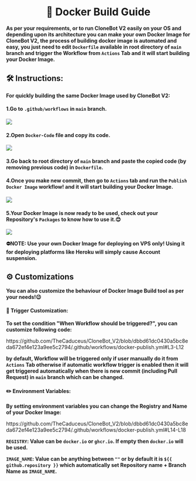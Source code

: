 <h1 align="center"><b>🐳 Docker Build Guide</b></h1>
<p><b>As per your requirements, or to run CloneBot V2 easily on your OS and depending upon its architecture you can make your own Docker Image for CloneBot V2, the process of building docker image is automated and easy, you just need to edit <code>Dockerfile</code> available in root directory of <code>main</code> branch and trigger the Workflow from <code>Actions</code> Tab and it will start building your Docker Image.</b></p>
<h2><b>🛠️ Instructions:</b></h2>
<p><b>For quickly building the same Docker Image used by CloneBot V2:</b></p>
<h4><b>1.Go to <code>.github/workflows</code> in <code>main</code> branch.</b></h4>
<img src="https://user-images.githubusercontent.com/87380104/176392810-a0c1b483-82f9-4927-acca-0b9dc3826975.png">
<h4><b>2.Open <code>Docker-Code</code> file and copy its code.</b></h4>
<img src="https://user-images.githubusercontent.com/87380104/183818049-2ee29172-c9cf-4d47-bf53-741f1aa9ef70.png">
<h4><b>3.Go back to root directory of <code>main</code> branch and paste the copied code (by removing previous code) in <code>Dockerfile</code>.</b></h4>
<h4><b>4.Once you make new commit, then go to <code>Actions</code> tab and run the <code>Publish Docker Image</code> workflow! and it will start building your Docker Image.</b></h4>
<img src="https://user-images.githubusercontent.com/87380104/183817676-817d3b8a-1bad-4fa3-9043-9ee6f15f394b.png">
<h4><b>5.Your Docker Image is now ready to be used, check out your Repository's <code>Packages</code> to know how to use it.😊</b></h4>
<img src="https://user-images.githubusercontent.com/87380104/176394861-8d0567c2-96ec-4b5b-a5cf-ef20f409489d.png">
<p><b>⛔NOTE: Use your own Docker Image for deploying on VPS only! Using it for deploying platforms like Heroku will simply cause Account suspension.</b></p>
<h2><b>⚙️ Customizations</b></h2>
<p><b>You can also customize the behaviour of Docker Image Build tool as per your needs!😉</b></p>
<h4><b>🔫 Trigger Customization:</b></h4>
<p><b>To set the condition "When Workflow should be triggered?", you can customize following code:</b></p>
https://github.com/TheCaduceus/CloneBot_V2/blob/dbbd61dc0430a5bc8eda672ef4e123a9ee5c2794/.github/workflows/docker-publish.yml#L3-L12
<p><b>by default, Workflow will be triggered only if user manually do it from <code>Actions</code> Tab otherwise if automatic workflow trigger is enabled then it will get triggered automatically when there is new commit (including Pull Request) in <code>main</code> branch which can be changed.</b></p>
<h4><b>✏️ Environment Variables:</b></h4>
<p><b>By setting environment variables you can change the Registry and Name of your Docker Image:</b></p>
https://github.com/TheCaduceus/CloneBot_V2/blob/dbbd61dc0430a5bc8eda672ef4e123a9ee5c2794/.github/workflows/docker-publish.yml#L14-L18
<p><b><code>REGISTRY</code>: Value can be <code>docker.io</code> or <code>ghcr.io</code>. If empty then <code>docker.io</code> will be used.</b></p>
<p><b><code>IMAGE_NAME</code>: Value can be anything between <code>""</code> or by default it is <code>${{ github.repository }}</code> which automatically set Repository name + Branch Name as <code>IMAGE_NAME</code>.</b></p>
